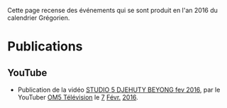 <!-- TITLE: 2016 -->
<!-- SUBTITLE: Événements s'étant produit en 2016 -->

Cette page recense des événements qui se sont produit en l'an 2016 du calendrier Grégorien.

# Publications
## YouTube
* Publication de la vidéo [STUDIO 5 DJEHUTY BEYONG fev 2016](https://www.youtube.com/watch?time_continue=4&v=B3JxH7JnGsc), par le YouTuber [OM5 Télévision](https://www.youtube.com/channel/UCaLMmJOTQdWCqEkteyDnn4w) le [7](/histoire/date/calendrier-gregorien/par-jour/7) [Févr.](/histoire/date/calendrier-gregorien/par-mois/fevrier) [2016](/histoire/date/calendrier-gregorien/par-annee/2016).
